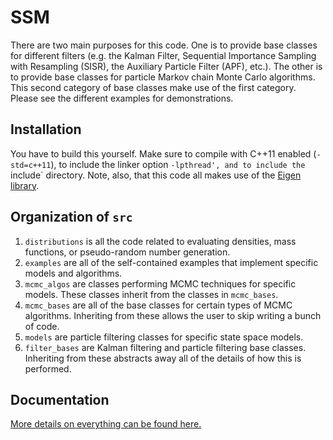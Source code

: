 # SSM
There are two main purposes for this code. One is to provide base classes for different filters (e.g. the Kalman Filter, Sequential Importance Sampling with Resampling (SISR), the Auxiliary Particle Filter (APF), etc.). The other is to provide base classes for particle Markov chain Monte Carlo algorithms. This second category of base classes make use of the first category. Please see the different examples for demonstrations.

## Installation
You have to build this yourself. Make sure to compile with C++11 enabled (`-std=c++11`), to include the linker option `-lpthread', and to include the `include` directory. Note, also, that this code all makes use of the [Eigen library](http://eigen.tuxfamily.org/).

## Organization of `src`
1. `distributions` is all the code related to evaluating densities, mass functions, or pseudo-random number generation.
2. `examples` are all of the self-contained examples that implement specific models and algorithms.
3. `mcmc_algos` are classes performing MCMC techniques for specific models. These classes inherit from the classes in `mcmc_bases`.
4. `mcmc_bases` are all of the base classes for certain types of MCMC algorithms. Inheriting from these allows the user to skip writing a bunch of code.
5. `models` are particle filtering classes for specific state space models.
6. `filter_bases` are Kalman filtering and particle filtering base classes. Inheriting from these abstracts away all of the details of how this is performed. 

## Documentation
[More details on everything can be found here.](https://tbrown122387.github.io/ssm/)
